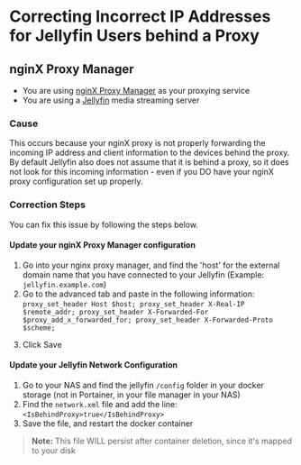 # Correcting Incorrect IP Addresses for Jellyfin Users behind a Proxy

## nginX Proxy Manager

- You are using [nginX Proxy Manager](https://nginxproxymanager.com/) as your proxying service
- You are using a [Jellyfin](https://jellyfin.org/) media streaming server

### Cause

This occurs because your nginX proxy is not properly forwarding the incoming IP address and client information to the devices behind the proxy. By default Jellyfin also does not assume that it is behind a proxy, so it does not look for this incoming information - even if you DO have your nginX proxy configuration set up properly.

### Correction Steps

You can fix this issue by following the steps below.

#### Update your nginX Proxy Manager configuration 

1. Go into your nginx proxy manager, and find the 'host' for the external domain name that you have connected to your Jellyfin (Example: `jellyfin.example.com`)
2. Go to the advanced tab and paste in the following information:
   `proxy_set_header Host $host; proxy_set_header X-Real-IP $remote_addr; proxy_set_header X-Forwarded-For $proxy_add_x_forwarded_for; proxy_set_header X-Forwarded-Proto $scheme;`
3) Click Save

#### Update your Jellyfin Network Configuration 

1. Go to your NAS and find the jellyfin `/config` folder in your docker storage (not in Portainer, in your file manager in your NAS) 
2. Find the `network.xml` file and add the line:
   `<IsBehindProxy>true</IsBehindProxy>`
3. Save the file, and restart the docker container

> **Note:** This file WILL persist after container deletion, since it's mapped to your disk